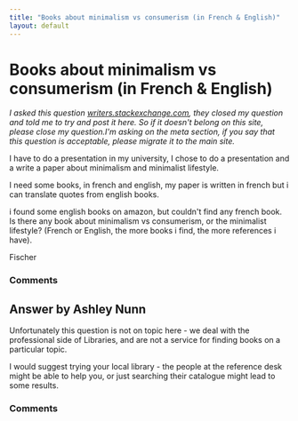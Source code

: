 ```yaml
---
title: "Books about minimalism vs consumerism (in French & English)"
layout: default
---
```

Books about minimalism vs consumerism (in French & English)
=====================
*I asked this question
[writers.stackexchange.com](http://writers.stackexchange.com/), they
closed my question and told me to try and post it here. So if it doesn't
belong on this site, please close my question.I'm asking on the meta
section, if you say that this question is acceptable, please migrate it
to the main site.*

I have to do a presentation in my university, I chose to do a
presentation and a write a paper about minimalism and minimalist
lifestyle.

I need some books, in french and english, my paper is written in french
but i can translate quotes from english books.

i found some english books on amazon, but couldn't find any french book.
Is there any book about minimalism vs consumerism, or the minimalist
lifestyle? (French or English, the more books i find, the more
references i have).

Fischer

### Comments ###


Answer by Ashley Nunn
----------------
Unfortunately this question is not on topic here - we deal with the
professional side of Libraries, and are not a service for finding books
on a particular topic.

I would suggest trying your local library - the people at the reference
desk might be able to help you, or just searching their catalogue might
lead to some results.

### Comments ###

